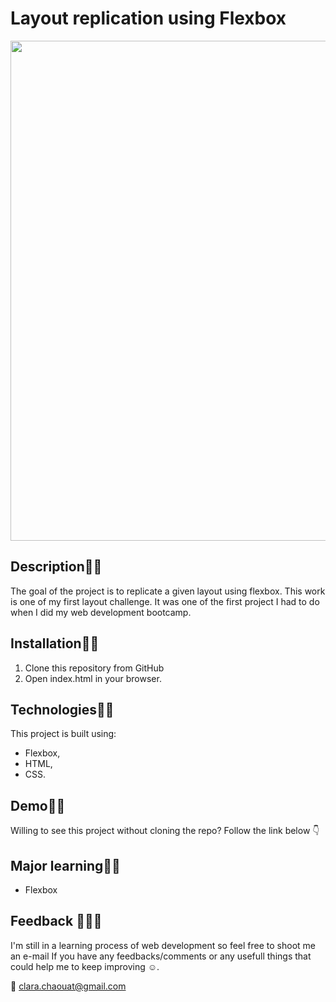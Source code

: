 # Layout replication using Flexbox
<p align="center">
  <img width="800" src="./images/wixLayout.gif"/>
</p>

## Description:woman_teacher:
The goal of the project is to replicate a given layout using flexbox.
This work is one of my first layout challenge.
It was one of the first project I had to do when I did my web development bootcamp.

## Installation:man_mechanic:
1. Clone this repository from GitHub
2. Open index.html in your browser.

## Technologies:man_technologist:
This project is built using:
- Flexbox,
- HTML,
- CSS.

## Demo:dancing_men:
Willing to see this project without cloning the repo? Follow the link below :point_down: 



## Major learning:woman_student:
- Flexbox

## Feedback :see_no_evil::hear_no_evil::speak_no_evil: 
I'm still in a learning process of web development so feel free to shoot me an e-mail If you have any feedbacks/comments or any usefull things that could help me to keep improving :relaxed:.

:email: clara.chaouat@gmail.com
